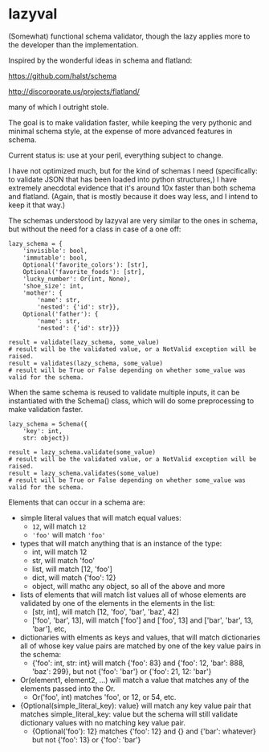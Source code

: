 lazyval
=======

(Somewhat) functional schema validator, though the lazy applies more to the developer than the implementation.

Inspired by the wonderful ideas in schema and flatland: 

https://github.com/halst/schema

http://discorporate.us/projects/flatland/

many of which I outright stole.

The goal is to make validation faster, while keeping the very pythonic and minimal schema style, at the expense of more advanced features in schema.

Current status is: use at your peril, everything subject to change.

I have not optimized much, but for the kind of schemas I need (specifically: to validate JSON that has been loaded into python structures,) I have extremely anecdotal evidence that it's around 10x faster than both schema and flatland. (Again, that is mostly because it does way less, and I intend to keep it that way.)

The schemas understood by lazyval are very similar to the ones in schema, but without the need for a class in case of a one off:

    lazy_schema = {
        'invisible': bool,
        'immutable': bool,
        Optional('favorite_colors'): [str],
        Optional('favorite_foods'): [str],
        'lucky_number': Or(int, None),
        'shoe_size': int,
        'mother': {
            'name': str,
            'nested': {'id': str}},
        Optional('father'): {
            'name': str,
            'nested': {'id': str}}}
    
    result = validate(lazy_schema, some_value)
    # result will be the validated value, or a NotValid exception will be raised.
    result = validates(lazy_schema, some_value)
    # result will be True or False depending on whether some_value was valid for the schema.
    
When the same schema is reused to validate multiple inputs, it can be instantiated with the Schema() class, which will do some preprocessing to make validation faster.

    lazy_schema = Schema({
        'key': int,
        str: object})
    
    result = lazy_schema.validate(some_value)
    # result will be the validated value, or a NotValid exception will be raised.
    result = lazy_schema.validates(some_value)
    # result will be True or False depending on whether some_value was valid for the schema.

Elements that can occur in a schema are: 

  * simple literal values that will match equal values: 
    * `12`, will match `12`
    * `'foo'` will match `'foo'`
  * types that will match anything that is an instance of the type: 
    * int, will match 12
    * str, will match 'foo'
    * list, will match [12, 'foo']
    * dict, will match {'foo': 12}
    * object, will mathc any object, so all of the above and more
  * lists of elements that will match list values all of whose elements are validated by one of the elements in the elements in the list: 
    * [str, int], will match [12, 'foo', 'bar', 'baz', 42]
    * ['foo', 'bar', 13], will match ['foo'] and ['foo', 13] and ['bar', 'bar', 13, 'bar'], etc,
  * dictionaries with elments as keys and values, that will match dictionaries all of whose key value pairs are matched by one of the key value pairs in the schema:
    * {'foo': int, str: int} will match {'foo': 83} and {'foo': 12, 'bar': 888, 'baz': 299}, but not {'foo': 'bar'} or {'foo': 21, 12: 'bar'}
  * Or(element1, element2, ...) will match a value that matches any of the elements passed into the Or.
    * Or('foo', int) matches 'foo', or 12, or 54, etc. 
  * {Optional(simple_literal_key): value} will match any key value pair that matches simple_literal_key: value but the schema will still validate dictionary values with no matching key value pair.
    * {Optional('foo'): 12} matches {'foo': 12} and {} and {'bar': whatever} but not {'foo': 13} or {'foo': 'bar'}

